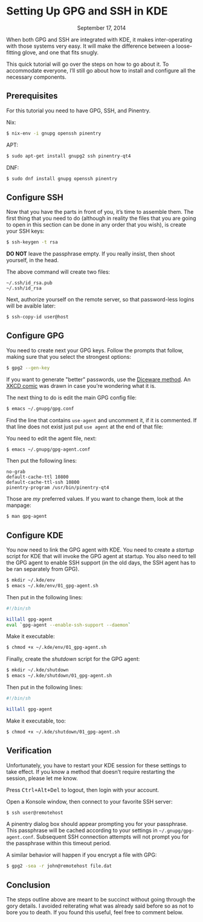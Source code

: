 Setting Up GPG and SSH in KDE
=============================

<center>September 17, 2014</center>

When both GPG and SSH are integrated with KDE, it makes
inter-operating with those systems very easy. It will make the
difference between a loose-fitting glove, and one that fits snugly.

This quick tutorial will go over the steps on how to go about it. To
accommodate everyone, I’ll still go about how to install and configure
all the necessary components.

## Prerequisites

For this tutorial you need to have GPG, SSH, and Pinentry.

Nix:

```bash
$ nix-env -i gnupg openssh pinentry
```

APT:

```bash
$ sudo apt-get install gnupg2 ssh pinentry-qt4
```

DNF:

```bash
$ sudo dnf install gnupg openssh pinentry
```

## Configure SSH

Now that you have the parts in front of you, it’s time to assemble
them. The first thing that you need to do (although in reality the
files that you are going to open in this section can be done in any
order that you wish), is create your SSH keys:

```bash
$ ssh-keygen -t rsa
```

**DO NOT** leave the passphrase empty. If you really insist, then
shoot yourself, in the head.

The above command will create two files:

```
~/.ssh/id_rsa.pub
~/.ssh/id_rsa
```

Next, authorize yourself on the remote server, so that password-less
logins will be avaible later:

```bash
$ ssh-copy-id user@host
```


## Configure GPG

You need to create next your GPG keys. Follow the prompts that follow,
making sure that you select the strongest options:

```bash
$ gpg2 --gen-key
```

If you want to generate "better" passwords, use the
[Diceware method](http://world.std.com/~reinhold/diceware.html). An
[XKCD comic](https://xkcd.com/936/) was drawn in case you’re
wondering what it is.

The next thing to do is edit the main GPG config file:

```bash
$ emacs ~/.gnupg/gpg.conf
```

Find the line that contains `use-agent` and uncomment it, if it is
commented. If that line does not exist just put `use agent` at the
end of that file:

You need to edit the agent file, next:

```bash
$ emacs ~/.gnupg/gpg-agent.conf
```

Then put the following lines:

```
no-grab
default-cache-ttl 10800
default-cache-ttl-ssh 10800
pinentry-program /usr/bin/pinentry-qt4
```

Those are _my_ preferred values. If you want to change them, look at
the manpage:

```bash
$ man gpg-agent
```


## Configure KDE

You now need to link the GPG agent with KDE. You need to create a
_startup_ script for KDE that will invoke the GPG agent at
startup. You also need to tell the GPG agent to enable SSH support (in
the old days, the SSH agent has to be ran separately from GPG).

```bash
$ mkdir ~/.kde/env
$ emacs ~/.kde/env/01_gpg-agent.sh
```

Then put in the following lines:

```bash
#!/bin/sh

killall gpg-agent
eval `gpg-agent --enable-ssh-support --daemon`
```

Make it executable:

```bash
$ chmod +x ~/.kde/env/01_gpg-agent.sh
```

Finally, create the _shutdown_ script for the GPG agent:

```bash
$ mkdir ~/.kde/shutdown
$ emacs ~/.kde/shutdown/01_gpg-agent.sh
```

Then put in the following lines:

```bash
#!/bin/sh

killall gpg-agent
```

Make it executable, too:

```bash
$ chmod +x ~/.kde/shutdown/01_gpg-agent.sh
```


## Verification

Unfortunately, you have to restart your KDE session for these settings
to take effect. If you know a method that doesn’t require restarting the session, please let me know.

Press <kbd>Ctrl+Alt+Del</kbd> to logout, then login with your account.

Open a Konsole window, then connect to your favorite SSH server:

```bash
$ ssh user@remotehost
```

A pinentry dialog box should appear prompting you for your
passphrase. This passphrase will be cached according to your settings
in `~/.gnupg/gpg-agent.conf`. Subsequent SSH connection attempts will
not prompt you for the passphrase within this timeout period.

A similar behavior will happen if you encrypt a file with GPG:

```bash
$ gpg2 -sea -r john@remotehost file.dat
```

## Conclusion

The steps outline above are meant to be succinct without going through
the gory details. I avoided reiterating what was already said before
so as not to bore you to death. If you found this useful, feel free to
comment below.
